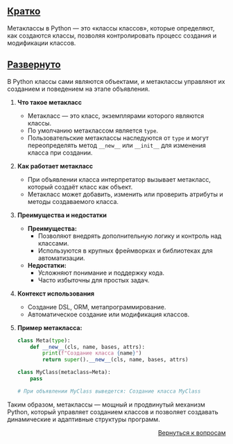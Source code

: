 ## <u>Кратко</u>

Метаклассы в Python — это «классы классов», которые определяют, как создаются классы, позволяя контролировать процесс
создания и модификации классов.

## <u>Развернуто</u>

В Python классы сами являются объектами, и метаклассы управляют их созданием и поведением на этапе объявления.

1. **Что такое метакласс**
    - Метакласс — это класс, экземплярами которого являются классы.
    - По умолчанию метаклассом является `type`.
    - Пользовательские метаклассы наследуются от `type` и могут переопределять метод `__new__` или `__init__` для
      изменения класса при создании.

2. **Как работает метакласс**
    - При объявлении класса интерпретатор вызывает метакласс, который создаёт класс как объект.
    - Метакласс может добавить, изменить или проверить атрибуты и методы создаваемого класса.

3. **Преимущества и недостатки**
    - **Преимущества:**
        - Позволяют внедрять дополнительную логику и контроль над классами.
        - Используются в крупных фреймворках и библиотеках для автоматизации.
    - **Недостатки:**
        - Усложняют понимание и поддержку кода.
        - Часто избыточны для простых задач.

4. **Контекст использования**
    - Создание DSL, ORM, метапрограммирование.
    - Автоматическое создание или модификация классов.

5. **Пример метакласса:**
    ```python
    class Meta(type):
        def __new__(cls, name, bases, attrs):
            print(f"Создание класса {name}")
            return super().__new__(cls, name, bases, attrs)

    class MyClass(metaclass=Meta):
        pass

    # При объявлении MyClass выведется: Создание класса MyClass
    ```

Таким образом, метаклассы — мощный и продвинутый механизм Python, который управляет созданием классов и позволяет
создавать динамические и адаптивные структуры программ.

<div align="right">

[Вернуться к вопросам](../Вопросы.md)

</div>
